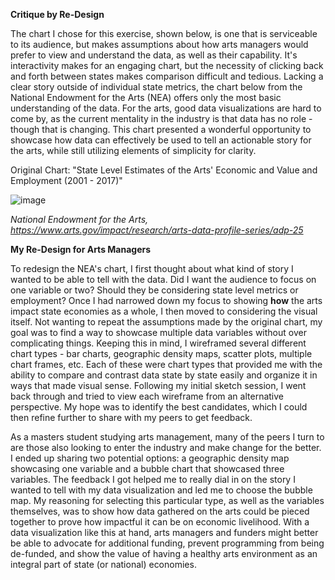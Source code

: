 **Critique by Re-Design**

The chart I chose for this exercise, shown below, is one that is serviceable to its audience, but makes assumptions about how arts managers would prefer to view and understand the data, as well as their capability. It's interactivity makes for an engaging chart, but the necessity of clicking back and forth between states makes comparison difficult and tedious. Lacking a clear story outside of individual state metrics, the chart below from the National Endowment for the Arts (NEA) offers only the most basic understanding of the data. For the arts, good data visualizations are hard to come by, as the current mentality in the industry is that data has no role - though that is changing. This chart presented a wonderful opportunity to showcase how data can effectively be used to tell an actionable story for the arts, while still utilizing elements of simplicity for clarity.

Original Chart: "State Level Estimates of the Arts' Economic and Value and Employment (2001 - 2017)"

![image](2020-11-15(2).PNG)

*National Endowment for the Arts, https://www.arts.gov/impact/research/arts-data-profile-series/adp-25*

**My Re-Design for Arts Managers**

To redesign the NEA's chart, I first thought about what kind of story I wanted to be able to tell with the data. Did I want the audience to focus on one variable or two? Should they be considering state level metrics or employment? Once I had narrowed down my focus to showing **how** the arts impact state economies as a whole, I then moved to considering the visual itself. Not wanting to repeat the assumptions made by the original chart, my goal was to find a way to showcase multiple data variables without over complicating things. Keeping this in mind, I wireframed several different chart types - bar charts, geographic density maps, scatter plots, multiple chart frames, etc. Each of these were chart types that provided me with the ability to compare and contrast data state by state easily and organize it in ways that made visual sense. Following my initial sketch session, I went back through and tried to view each wireframe from an alternative perspective. My hope was to identify the best candidates, which I could then refine further to share with my peers to get feedback. 

As a masters student studying arts management, many of the peers I turn to are those also looking to enter the industry and make change for the better. I ended up sharing two potential options: a geographic density map showcasing one variable and a bubble chart that showcased three variables. The feedback I got helped me to really dial in on the story I wanted to tell with my data visualization and led me to choose the bubble map. My reasoning for selecting this particular type, as well as the variables themselves, was to show how data gathered on the arts could be pieced together to prove how impactful it can be on economic livelihood. With a data visualization like this at hand, arts managers and funders might better be able to advocate for additional funding, prevent programming from being de-funded, and show the value of having a healthy arts environment as an integral part of state (or national) economies.

<div class="flourish-embed" data-src="story/643982"><script src="https://public.flourish.studio/resources/embed.js"></script></div>
